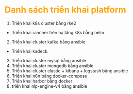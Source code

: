 <h1 style="color:orange">Danh sách triển khai platform</h1>

1. Triển khai k8s cluster bằng rke2
 - Triển khai rancher trên hạ tầng k8s bằng helm
2. Triển khai cluster kafka bằng ansible
 - Triển khai kadeck.
3. Triển khai cluster mysql bằng ansible
4. Triển khai cluster mongodb bằng ansible
5. Triển khai cluster elastic + kibana + logstash bằng ansible
6. Triển khai n8n bằng docker-compose
7. Triển khai harbor bằng docker
8. triển khai nlp-engine-v4 bằng ansible
